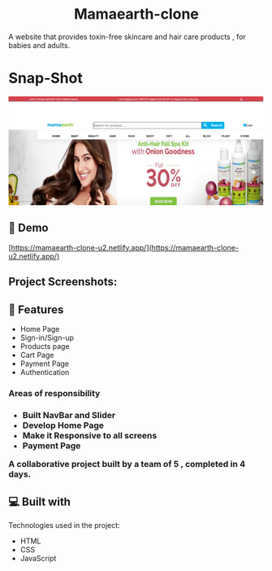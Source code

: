 <h1 align="center" id="title">Mamaearth-clone</h1>

<p id="description">A website that  provides toxin-free skincare and hair care products , for babies and adults.</p>


<h1>Snap-Shot</h1>
<img margin-top="30px" src="https://github.com/KanishkaRajputd/Kanishka-Portfolio/raw/main/src/assets/mamaearth.png"/>

<h2>🚀 Demo</h2>

[https://mamaearth-clone-u2.netlify.app/](https://mamaearth-clone-u2.netlify.app/)

<h2>Project Screenshots:</h2>

  
  
<h2>🧐 Features</h2>

*   Home Page
*   Sign-in/Sign-up
*   Products page
*   Cart Page
*   Payment Page
*   Authentication



<h3>Areas of responsibility<h3/>
  
 *  Built NavBar and Slider
 *  Develop  Home Page
 *  Make it Responsive to all screens
 *  Payment Page
  
  A collaborative project built by a team of 5 , completed in 4 days.  
  
<h2>💻 Built with</h2>

Technologies used in the project:

*   HTML
*   CSS
*   JavaScript
